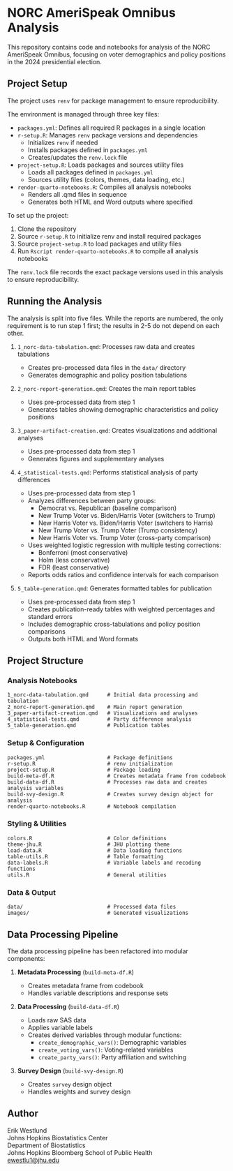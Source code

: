 # NORC AmeriSpeak Omnibus Analysis

This repository contains code and notebooks for analysis of the NORC AmeriSpeak Omnibus, focusing on voter demographics and policy positions in the 2024 presidential election. 

## Project Setup

The project uses `renv` for package management to ensure reproducibility. 

The environment is managed through three key files:

- `packages.yml`: Defines all required R packages in a single location
- `r-setup.R`: Manages `renv` package versions and dependencies
  - Initializes `renv` if needed
  - Installs packages defined in `packages.yml`
  - Creates/updates the `renv.lock` file
- `project-setup.R`: Loads packages and sources utility files
  - Loads all packages defined in `packages.yml`
  - Sources utility files (colors, themes, data loading, etc.)
- `render-quarto-notebooks.R`: Compiles all analysis notebooks
  - Renders all .qmd files in sequence
  - Generates both HTML and Word outputs where specified

To set up the project:

1. Clone the repository
2. Source `r-setup.R` to initialize renv and install required packages
3. Source `project-setup.R` to load packages and utility files
4. Run `Rscript render-quarto-notebooks.R` to compile all analysis notebooks

The `renv.lock` file records the exact package versions used in this analysis to ensure reproducibility.

## Running the Analysis

The analysis is split into five files. While the reports are numbered, the only requirement is to run step 1 first; the results in 2-5 do not depend on each other.

1. `1_norc-data-tabulation.qmd`: Processes raw data and creates tabulations
   - Creates pre-processed data files in the `data/` directory
   - Generates demographic and policy position tabulations

2. `2_norc-report-generation.qmd`: Creates the main report tables
   - Uses pre-processed data from step 1
   - Generates tables showing demographic characteristics and policy positions

3. `3_paper-artifact-creation.qmd`: Creates visualizations and additional analyses
   - Uses pre-processed data from step 1
   - Generates figures and supplementary analyses

4. `4_statistical-tests.qmd`: Performs statistical analysis of party differences
   - Uses pre-processed data from step 1
   - Analyzes differences between party groups:
     - Democrat vs. Republican (baseline comparison)
     - New Trump Voter vs. Biden/Harris Voter (switchers to Trump)
     - New Harris Voter vs. Biden/Harris Voter (switchers to Harris)
     - New Trump Voter vs. Trump Voter (Trump consistency)
     - New Harris Voter vs. Trump Voter (cross-party comparison)
   - Uses weighted logistic regression with multiple testing corrections:
     - Bonferroni (most conservative)
     - Holm (less conservative)
     - FDR (least conservative)
   - Reports odds ratios and confidence intervals for each comparison

5. `5_table-generation.qmd`: Generates formatted tables for publication
   - Uses pre-processed data from step 1
   - Creates publication-ready tables with weighted percentages and standard errors
   - Includes demographic cross-tabulations and policy position comparisons
   - Outputs both HTML and Word formats

## Project Structure

### Analysis Notebooks

```
1_norc-data-tabulation.qmd      # Initial data processing and tabulation
2_norc-report-generation.qmd    # Main report generation
3_paper-artifact-creation.qmd   # Visualizations and analyses
4_statistical-tests.qmd         # Party difference analysis
5_table-generation.qmd          # Publication tables
```

### Setup & Configuration

```
packages.yml                    # Package definitions
r-setup.R                       # renv initialization
project-setup.R                 # Package loading
build-meta-df.R                 # Creates metadata frame from codebook
build-data-df.R                 # Processes raw data and creates analysis variables
build-svy-design.R              # Creates survey design object for analysis
render-quarto-notebooks.R       # Notebook compilation
```

### Styling & Utilities

```
colors.R                        # Color definitions
theme-jhu.R                     # JHU plotting theme
load-data.R                     # Data loading functions
table-utils.R                   # Table formatting
data-labels.R                   # Variable labels and recoding functions
utils.R                         # General utilities
```

### Data & Output

```
data/                           # Processed data files
images/                         # Generated visualizations
```

## Data Processing Pipeline

The data processing pipeline has been refactored into modular components:

1. **Metadata Processing** (`build-meta-df.R`)
   - Creates metadata frame from codebook
   - Handles variable descriptions and response sets

2. **Data Processing** (`build-data-df.R`)
   - Loads raw SAS data
   - Applies variable labels
   - Creates derived variables through modular functions:
     - `create_demographic_vars()`: Demographic variables
     - `create_voting_vars()`: Voting-related variables
     - `create_party_vars()`: Party affiliation and switching

3. **Survey Design** (`build-svy-design.R`)
   - Creates `survey` design object
   - Handles weights and survey design

## Author

Erik Westlund  
Johns Hopkins Biostatistics Center  
Department of Biostatistics  
Johns Hopkins Bloomberg School of Public Health  
ewestlu1@jhu.edu
